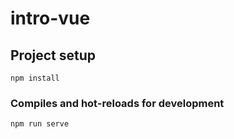 # intro-vue

## Project setup
```
npm install
```

### Compiles and hot-reloads for development
```
npm run serve
```

